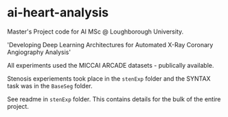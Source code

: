 # ai-heart-analysis

Master's Project code for AI MSc @ Loughborough University.

'Developing Deep Learning Architectures for Automated X-Ray Coronary Angiography Analysis'

All experiments used the MICCAI ARCADE datasets - publically available.

Stenosis experiements took place in the `stenExp` folder and the SYNTAX task was in the `BaseSeg` folder.

See readme in `stenExp` folder. This contains details for the bulk of the entire project.